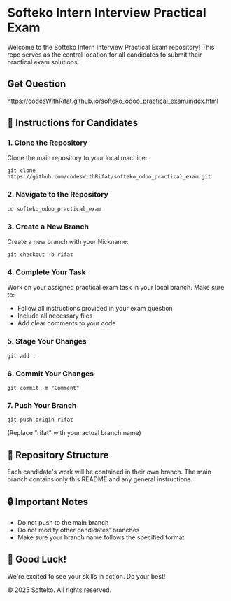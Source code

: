 <h1>Softeko Intern Interview Practical Exam</h1>
    
<div class="highlight">
    <p>Welcome to the Softeko Intern Interview Practical Exam repository! This repo serves as the central location for all candidates to submit their practical exam solutions.</p>
</div>
<h2>Get Question</h2>
https://codesWithRifat.github.io/softeko_odoo_practical_exam/index.html
<h2>📌 Instructions for Candidates</h2>

<h3>1. Clone the Repository</h3>
<p>Clone the main repository to your local machine:</p>
<div class="command">
    <code>git clone https://github.com/codesWithRifat/softeko_odoo_practical_exam.git</code>
</div>
<h3>2. Navigate to the Repository</h3>
<div class="command">
    <code>cd softeko_odoo_practical_exam</code>
</div>

<h3>3. Create a New Branch</h3>
<p>Create a new branch with your Nickname:</p>
<div class="command">
    <code>git checkout -b rifat</code>
</div>

<h3>4. Complete Your Task</h3>
<p>Work on your assigned practical exam task in your local branch. Make sure to:</p>
<ul>
    <li>Follow all instructions provided in your exam question</li>
    <li>Include all necessary files</li>
    <li>Add clear comments to your code</li>
</ul>

<h3>5. Stage Your Changes</h3>
<div class="command">
    <code>git add .</code>
</div>
<h3>6. Commit Your Changes</h3>
<div class="command">
    <code>git commit -m "Comment"</code>
</div>

<h3>7. Push Your Branch</h3>
<div class="command">
    <code>git push origin rifat</code>
</div>
<p>(Replace "rifat" with your actual branch name)</p>

<h2>📂 Repository Structure</h2>
<p>Each candidate's work will be contained in their own branch. The main branch contains only this README and any general instructions.</p>

<h2>🔒 Important Notes</h2>
<ul>
    <li>Do not push to the main branch</li>
    <li>Do not modify other candidates' branches</li>
    <li>Make sure your branch name follows the specified format</li>
</ul>

<h2>🙏 Good Luck!</h2>
<p>We're excited to see your skills in action. Do your best!</p>

<footer>
    <p>© 2025 Softeko. All rights reserved.</p>
</footer>
